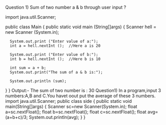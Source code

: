 Question 1)
Sum of two number a & b through user input ?

import java.util.Scanner;

public class Main
{
  public static void main (String[]args)
  {
    Scanner hell = new Scanner (System.in);
    
      System.out.print ("Enter value of a:");
      int a = hell.nextInt ();  //Here a is 20
      
      System.out.print ("Enter value of b:");
      int b = hell.nextInt ();  //Here b is 10
      
      int sum = a + b;
      System.out.print("The sum of a & b is:");
      
      System.out.println (sum);

  }
}
Output:-
The sum of two number is : 30
Question1)
In a program,input 3 numbers:A,B and C.You havet oout put the average of these 3 numbers.
import java.util.Scanner;
public class side
{
    public static void main(String[]args)
    {
        Scanner sc=new Scanner(System.in);
        float a=sc.nextFloat();
        float b=sc.nextFloat();
        float c=sc.nextFloat();
        float avg=(a+b+c)/3;
        System.out.println(avg);
    }
}
